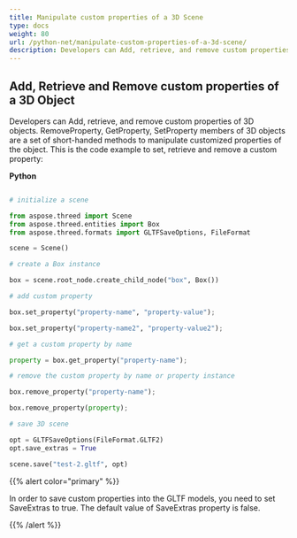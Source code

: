 ```yaml
---
title: Manipulate custom properties of a 3D Scene
type: docs
weight: 80
url: /python-net/manipulate-custom-properties-of-a-3d-scene/
description: Developers can Add, retrieve, and remove custom properties of 3D objects. RemoveProperty, GetProperty, SetProperty members of 3D objects are a set of short-handed methods to manipulate customized properties of the object.
---
```


## **Add, Retrieve and Remove custom properties of a 3D Object**
Developers can Add, retrieve, and remove custom properties of 3D objects. RemoveProperty, GetProperty, SetProperty members of 3D objects are a set of short-handed methods to manipulate customized properties of the object. This is the code example to set, retrieve and remove a custom property:

**Python**

```py

# initialize a scene 

from aspose.threed import Scene
from aspose.threed.entities import Box
from aspose.threed.formats import GLTFSaveOptions, FileFormat

scene = Scene()

# create a Box instance

box = scene.root_node.create_child_node("box", Box())

# add custom property

box.set_property("property-name", "property-value");

box.set_property("property-name2", "property-value2");

# get a custom property by name

property = box.get_property("property-name");

# remove the custom property by name or property instance

box.remove_property("property-name");

box.remove_property(property);

# save 3D scene

opt = GLTFSaveOptions(FileFormat.GLTF2)
opt.save_extras = True

scene.save("test-2.gltf", opt)

```

{{% alert color="primary" %}} 

In order to save custom properties into the GLTF models, you need to set SaveExtras to true. The default value of SaveExtras property is false.

{{% /alert %}}
